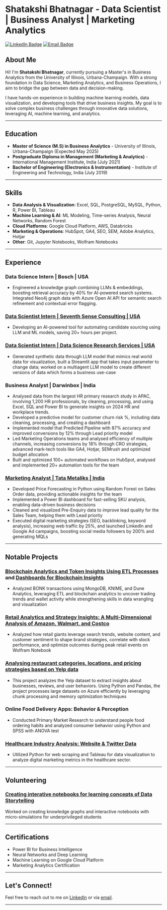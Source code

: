 # Shatakshi Bhatnagar - Data Scientist | Business Analyst | Marketing Analytics

[![LinkedIn Badge](https://img.shields.io/badge/LinkedIn-shatakshibhatnagar-blue)](https://www.linkedin.com/in/shatakshibhatnagar/) 
[![Email Badge](https://img.shields.io/badge/Email-sb99@illinois.edu-red)](mailto:sb99@illinois.edu)

## About Me

Hi! I'm **Shatakshi Bhatnagar**, currently pursuing a Master's in Business Analytics from the University of Illinois, Urbana-Champaign. With a strong foundation in Data Science, Marketing Analytics, and Business Operations, I aim to bridge the gap between data and decision-making.

I have hands-on experience in building machine learning models, data visualization, and developing tools that drive business insights. My goal is to solve complex business challenges through innovative data solutions, leveraging AI, machine learning, and analytics.

---

## Education

- **Master of Science (M.S) in Business Analytics** - University of Illinois, Urbana-Champaign (Expected May 2025)
- **Postgraduate Diploma in Management (Marketing & Analytics)** - International Management Institute, India (July 2021)
- **Bachelor of Engineering (Electronics & Instrumentation)** - Institute of Engineering and Technology, India (July 2019)

---

## Skills

- **Data Analysis & Visualization**: Excel, SQL, PostgreSQL, MySQL, Python, R, Power BI, Tableau
- **Machine Learning & AI**: ML Modeling, Time-series Analysis, Neural Networks, Random Forest
- **Cloud Platforms**: Google Cloud Platform, AWS, Databricks
- **Marketing & Operations**: HubSpot, GA4, SEO, SEM, Adobe Analytics, Hotjar
- **Other**: Git, Jupyter Notebooks, Wolfram Notebooks

---

## Experience
### Data Science Intern | **Bosch** | USA
- Engineered a knowledge graph combining LLMs & embeddings, boosting retrieval accuracy by 40% for AI-powered search systems. Integrated Neo4j graph data with Azure Open AI API for semantic search refinement and contextual error flagging.

### [Data Scientist Intern | **Seventh Sense Consulting** | USA](https://github.com/shatakshidata/aiRecruitment)
- Developing an AI-powered tool for automating candidate sourcing using LLM and ML models, saving 20+ hours per project.

### [Data Scientist Intern | **Data Science Research Services** | USA](https://github.com/shatakshidata/datagenerator)
- Generated synthetic data through LLM model that mimics real world data for visualization, built a Streamlit app that takes input parameter to change data; worked on a multiagent LLM model to create different versions of data which forms a business use-case

### Business Analyst | **Darwinbox** | India
- Analysed data from the largest HR primary research study in APAC, involving 1,200 HR professionals, by cleaning, processing, and using Excel, SQL and Power BI to generate insights on 2024 HR and workplace trends.
- Developed a predictive model for customer churn risk %, including data cleaning, processing, and creating a dashboard 
- Implemented model that Predicted Pipeline with 87% accuracy and improved conversions by 12% through Lead priority model
- Led Marketing Operations teams and analysed efficiency of multiple channels, increasing conversions by 18% through CRO strategies, advanced mark-tech tools like GA4, Hotjar, SEMrush and optimized budget allocation
- Built and optimized 100+ automated workflows on HubSpot, analysed and implemented 20+ automation tools for the team

### [Marketing Analyst | **Tata Metaliks** | India](https://github.com/shatakshidata/revenueforecast)
- Developed Price Forecasting in Python using Random Forest on Sales Order data, providing actionable insights for the team
- Implemented a Power BI dashboard for fast-selling SKU analysis, enabling data-driven business decisions 
- Cleaned and visualized Pre-Enquiry data to improve lead quality for the Sales Team, helping them with Lead priority 
- Executed digital marketing strategies (SEO, backlinking, keyword analysis), increasing web traffic by 25%, and launched LinkedIn and Google Ad campaigns, boosting social media followers by 200% and generating MQLs

---

## Notable Projects

### [Blockchain Analytics and Token Insights Using ETL Processes](https://github.com/shatakshidata/knimeETL) and [Dashboards for Blockchain Insights](https://github.com/shatakshidata/blockchain_analytics)
- Analyzed BONK transactions using MongoDB, KNIME, and Dune Analytics, leveraging ETL and blockchain analytics to uncover trading trends and wallet activity while strengthening skills in data wrangling and visualization

### [Retail Analytics and Strategy Insights: A Multi-Dimensional Analysis of Amazon, Walmart, and Costco](https://github.com/shatakshidata/wolfram_retailanalysis)
- Analyzed how retail giants leverage search trends, website content, and customer sentiment to shape brand strategies, correlate with stock performance, and optimize outcomes during peak retail events on Wolfram Notebook

### [Analysing restaurant categories, locations, and pricing strategies based on Yelp data](https://github.com/shatakshidata/yelp_data_analysis)
- This project analyzes the Yelp dataset to extract insights about businesses, reviews, and user behaviors. Using Python and Pandas, the project processes large datasets on Azure efficiently by leveraging chunk processing and memory optimization techniques

### Online Food Delivery Apps: Behavior & Perception
- Conducted Primary Market Research to understand people food ordering habits and analyzed consumer behavior using Python and SPSS with ANOVA test

### [Healthcare Industry Analysis: Website & Twitter Data](https://github.com/shatakshidata/healthcare_socialmedia_topic_analysis)
- Utilized Python for web scraping and Tableau for data visualization to analyze digital marketing metrics in the healthcare sector.

---

## Volunteering

### [Creating interative notebooks for learning concepts of Data Storytelling](https://github.com/shatakshidata/datastorytelling)
Worked on creating knowledge graphs and interactive notebooks with micro-simulations for underprivileged students

---

## Certifications

- Power BI for Business Intelligence
- Neural Networks and Deep Learning
- Machine Learning on Google Cloud Platform
- Marketing Analytics Certification

---

## Let's Connect!

Feel free to reach out to me on [LinkedIn](https://www.linkedin.com/in/shatakshibhatnagar/) or via [email](mailto:sb99@illinois.edu).

---
